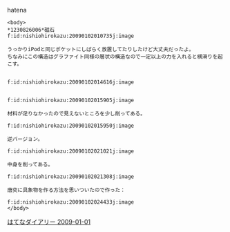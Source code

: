 
hatena

```
<body>
*1230826006*磁石
f:id:nishiohirokazu:20090102010735j:image

うっかりiPodと同じポケットにしばらく放置してたりしたけど大丈夫だったよ。
ちなみにこの構造はグラファイト同様の層状の構造なので一定以上の力を入れると横滑りを起こす。


f:id:nishiohirokazu:20090102014616j:image


f:id:nishiohirokazu:20090102015905j:image

材料が足りなかったので見えないところを少し削ってある。

f:id:nishiohirokazu:20090102015950j:image

逆バージョン。

f:id:nishiohirokazu:20090102021021j:image

中身を削ってある。

f:id:nishiohirokazu:20090102021308j:image

唐突に具象物を作る方法を思いついたので作った：

f:id:nishiohirokazu:20090102024433j:image
</body>
```


[はてなダイアリー 2009-01-01](https://nishiohirokazu.hatenadiary.org/archive/2009/01/01)
